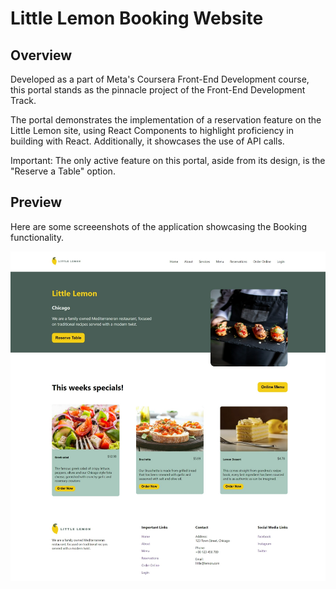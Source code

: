 # Little Lemon Booking Website

## Overview
Developed as a part of Meta's Coursera Front-End Development course, this portal stands as the pinnacle project of the Front-End Development Track.

The portal demonstrates the implementation of a reservation feature on the Little Lemon site, using React Components to highlight proficiency in building with React. Additionally, it showcases the use of API calls.

Important: The only active feature on this portal, aside from its design, is the "Reserve a Table" option.

## Preview
Here are some screeenshots of the application showcasing the Booking functionality.

![little lemon website table booking](/src/images/github-cover.png)
